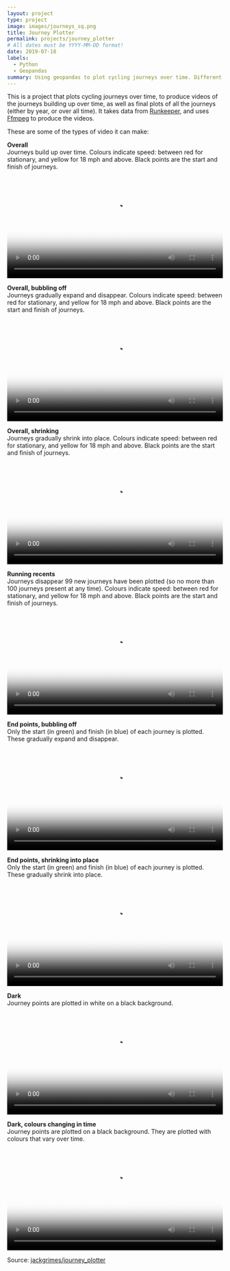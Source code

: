 ```yaml
---
layout: project
type: project
image: images/journeys_sq.png
title: Journey Plotter
permalink: projects/journey_plotter
# All dates must be YYYY-MM-DD format!
date: 2019-07-18
labels:
  - Python
  - Geopandas
summary: Using geopandas to plot cycling journeys over time. Different formats can produce videos that use colours to show different speeds or journeys at different times.
---
```


This is a project that plots cycling journeys over time, to produce videos of the journeys building up over time, as well as final plots of all the journeys (either by year, or over all time). It takes data from [Runkeeper](https://runkeeper.com/), and uses [Ffmpeg](https://ffmpeg.org/) to produce the videos.

These are some of the types of video it can make:

<p><b>Overall</b>
<br>Journeys build up over time. Colours indicate speed: between red for stationary, and yellow for 18 mph and above. Black points are the start and finish of journeys.
<video width="100%"  poster="../journey_plotter_files/overall_thick.png" controls>
  <source src="../journey_plotter_files/overall_thick.mp4" type="video/mp4">
  <!--to get video to work in chrome, need to run ffmpeg
  ffmpeg -i input.mp4 -vcodec h264 output.mp4
  -->
</video></p>

<p><b>Overall, bubbling off</b>
<br>Journeys gradually expand and disappear. Colours indicate speed: between red for stationary, and yellow for 18 mph and above. Black points are the start and finish of journeys.
<video width="100%"  poster="../journey_plotter_files/overall_bubbling_off.png" controls>
  <source src="../journey_plotter_files/overall_bubbling_off.mp4" type="video/mp4">
  <!--to get video to work in chrome, need to run ffmpeg
  ffmpeg -i input.mp4 -vcodec h264 output.mp4
  -->
</video></p>

<p><b>Overall, shrinking</b>
<br>Journeys gradually shrink into place. Colours indicate speed: between red for stationary, and yellow for 18 mph and above. Black points are the start and finish of journeys.
<video width="100%"  poster="../journey_plotter_files/overall_shrinking.png" controls>
  <source src="../journey_plotter_files/overall_shrinking.mp4" type="video/mp4">
  <!--to get video to work in chrome, need to run ffmpeg
  ffmpeg -i input.mp4 -vcodec h264 output.mp4
  -->
</video></p>

<p><b>Running recents</b>
<br>Journeys disappear 99 new journeys have been plotted (so no more than 100 journeys present at any time). Colours indicate speed: between red for stationary, and yellow for 18 mph and above. Black points are the start and finish of journeys.
<video width="100%"  poster="../journey_plotter_files/running_recents.png" controls>
  <source src="../journey_plotter_files/running_recents.mp4" type="video/mp4">
  <!--to get video to work in chrome, need to run ffmpeg
  ffmpeg -i input.mp4 -vcodec h264 output.mp4
  -->
</video></p>

<p><b>End points, bubbling off</b>
<br>Only the start (in green) and finish (in blue) of each journey is plotted. These gradually expand and disappear.
<video width="100%"  poster="../journey_plotter_files/end_points_bubbling.png" controls>
  <source src="../journey_plotter_files/end_points_bubbling.mp4" type="video/mp4">
  <!--to get video to work in chrome, need to run ffmpeg
  ffmpeg -i input.mp4 -vcodec h264 output.mp4
  -->
</video></p>

<p><b>End points, shrinking into place</b>
<br>Only the start (in green) and finish (in blue) of each journey is plotted. These gradually shrink into place.
<video width="100%"  poster="../journey_plotter_files/end_points_shrinking.png" controls>
  <source src="../journey_plotter_files/end_points_shrinking.mp4" type="video/mp4">
  <!--to get video to work in chrome, need to run ffmpeg
  ffmpeg -i input.mp4 -vcodec h264 output.mp4
  -->
</video></p>

<p><b>Dark</b>
<br>Journey points are plotted in white on a black background.
<video width="100%"  poster="../journey_plotter_files/dark.png" controls>
  <source src="../journey_plotter_files/dark.mp4" type="video/mp4">
  <!--to get video to work in chrome, need to run ffmpeg
  ffmpeg -i input.mp4 -vcodec h264 output.mp4
  -->
</video></p>

<p><b>Dark, colours changing in time</b>
<br>Journey points are plotted on a black background. They are plotted with colours that vary over time.
<video width="100%"  poster="../journey_plotter_files/dark_colours_by_time.png" controls>
  <source src="../journey_plotter_files/dark_colours_by_time.mp4" type="video/mp4">
  <!--to get video to work in chrome, need to run ffmpeg
  ffmpeg -i input.mp4 -vcodec h264 output.mp4
  -->
</video></p>
 
Source: <a href="https://github.com/jackgrimes/journey_plotter"><i class="large github icon"></i>jackgrimes/journey_plotter</a>
